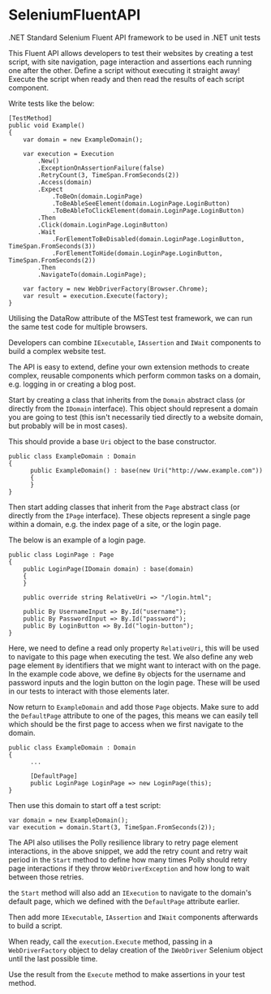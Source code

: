 # SeleniumFluentAPI
.NET Standard Selenium Fluent API framework to be used in .NET unit tests

This Fluent API allows developers to test their websites by creating a test script, with site navigation, page interaction and assertions each running one after the other. Define a script without executing it straight away! Execute the script when ready and then 
read the results of each script component.

Write tests like the below:

```
[TestMethod]
public void Example()
{
    var domain = new ExampleDomain();

    var execution = Execution
        .New()
        .ExceptionOnAssertionFailure(false)
        .RetryCount(3, TimeSpan.FromSeconds(2))
        .Access(domain)
        .Expect
            .ToBeOn(domain.LoginPage)
            .ToBeAbleSeeElement(domain.LoginPage.LoginButton)
            .ToBeAbleToClickElement(domain.LoginPage.LoginButton)
        .Then
        .Click(domain.LoginPage.LoginButton)
        .Wait
            .ForElementToBeDisabled(domain.LoginPage.LoginButton, TimeSpan.FromSeconds(3))
            .ForElementToHide(domain.LoginPage.LoginButton, TimeSpan.FromSeconds(2))
        .Then
        .NavigateTo(domain.LoginPage);

    var factory = new WebDriverFactory(Browser.Chrome);
    var result = execution.Execute(factory);
}
```

Utilising the DataRow attribute of the MSTest test framework, we can run the same test code for multiple browsers.

Developers can combine `IExecutable`, `IAssertion` and `IWait` components to build a complex website test.

The API is easy to extend, define your own extension methods to create complex, reusable components which perform common tasks on a domain, e.g. logging in or creating a blog post.

Start by creating a class that inherits from the `Domain` abstract class (or directly from the `IDomain` interface). This object should represent a domain you are going to test (this isn't necessarily tied directly to a website domain, but probably will be in most cases).

This should provide a base `Uri` object to the base constructor.

```
public class ExampleDomain : Domain
{
      public ExampleDomain() : base(new Uri("http://www.example.com"))
      {
      }
}
```

Then start adding classes that inherit from the `Page` abstract class (or directly from the `IPage` interface). These objects represent a single page within a domain, e.g. the index page of a site, or the login page.

The below is an example of a login page.

```
public class LoginPage : Page
{
    public LoginPage(IDomain domain) : base(domain)
    {
    }

    public override string RelativeUri => "/login.html";
        
    public By UsernameInput => By.Id("username");
    public By PasswordInput => By.Id("password");
    public By LoginButton => By.Id("login-button");
}
```

Here, we need to define a read only property `RelativeUri`, this will be used to navigate to this page when executing the test. We also define any web page element `By` identifiers that we might want to interact with on the page. In the example code above, we define `By` objects for the username and password inputs and the login button on the login page. These will be used in our tests to interact with those elements later.

Now return to `ExampleDomain` and add those `Page` objects. Make sure to add the `DefaultPage` attribute to one of the pages, this means we can easily tell which should be the first page to access when we first navigate to the domain.

```
public class ExampleDomain : Domain
{
      ...
      
      [DefaultPage]
      public LoginPage LoginPage => new LoginPage(this);
}
```

Then use this domain to start off a test script:

```
var domain = new ExampleDomain();
var execution = domain.Start(3, TimeSpan.FromSeconds(2));
```

The API also utilises the Polly resilience library to retry page element interactions, in the above snippet, we add the retry count and retry wait period in the `Start` method to define how many times Polly should retry page interactions if they throw `WebDriverException` and how long to wait between those retries.

the `Start` method will also add an `IExecution` to navigate to the domain's default page, which we defined with the `DefaultPage` attribute earlier.

Then add more `IExecutable`, `IAssertion` and `IWait` components afterwards to build a script.

When ready, call the `execution.Execute` method, passing in a `WebDriverFactory` object to delay creation of the `IWebDriver` Selenium object until the last possible time.

Use the result from the `Execute` method to make assertions in your test method.
